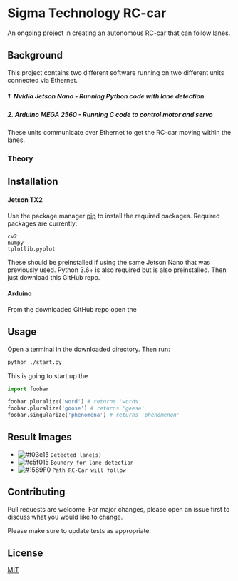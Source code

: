 # Sigma Technology RC-car

An ongoing project in creating an autonomous RC-car that can follow lanes.

## Background
This project contains two different software running on two different units connected via Ethernet.
##### 1. Nvidia Jetson Nano - Running Python code with lane detection
##### 2. Arduino MEGA 2560 - Running C code to control motor and servo

These units communicate over Ethernet to get the RC-car moving within the lanes.

### Theory



## Installation

#### Jetson TX2
Use the package manager [pip](https://pip.pypa.io/en/stable/) to install the required packages.
Required packages are currently:
```
cv2
numpy
tplotlib.pyplot
```
These should be preinstalled if using the same Jetson Nano that was previously used. 
Python 3.6+ is also required but is also preinstalled. 
Then just download this GitHub repo.

#### Arduino

From the downloaded GitHub repo open the 

## Usage
Open a terminal in the downloaded directory. 
Then run:
```bash
python ./start.py
```
This is going to start up the 
```python
import foobar

foobar.pluralize('word') # returns 'words'
foobar.pluralize('goose') # returns 'geese'
foobar.singularize('phenomena') # returns 'phenomenon'
```
## Result Images
- ![#f03c15](https://placehold.it/15/f03c15/000000?text=+) `Detected lane(s)`
- ![#c5f015](https://placehold.it/15/c5f015/000000?text=+) `Boundry for lane detection`
- ![#1589F0](https://placehold.it/15/1589F0/000000?text=+) `Path RC-Car will follow`
## Contributing
Pull requests are welcome. For major changes, please open an issue first to discuss what you would like to change.

Please make sure to update tests as appropriate.

## License
[MIT](https://choosealicense.com/licenses/mit/)
